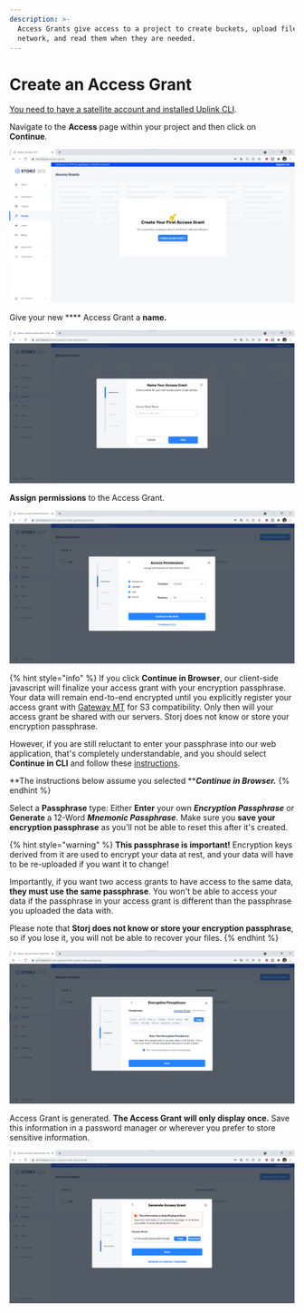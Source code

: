```yaml
---
description: >-
  Access Grants give access to a project to create buckets, upload files to the
  network, and read them when they are needed.
---
```


# Create an Access Grant

[You need to have a satellite account and installed Uplink CLI](../prerequisites.md).

Navigate to the **Access** page within your project and then click on **Continue**.&#x20;

![](<../../../.gitbook/assets/image (124) (2) (1).png>)

Give your new **** Access Grant a **name.**

![](<../../../.gitbook/assets/image (156) (1) (1).png>)

**Assign** **permissions** to the Access Grant.

![](<../../../.gitbook/assets/image (181).png>)

{% hint style="info" %}
If you click **Continue in Browser**, our client-side javascript will finalize your access grant with your encryption passphrase. Your data will remain end-to-end encrypted until you explicitly register your access grant with [Gateway MT](../../gateway-mt/) for S3 compatibility. Only then will your access grant be shared with our servers. Storj does not know or store your encryption passphrase.

However, if you are still reluctant to enter your passphrase into our web application, that's completely understandable, and you should select **Continue in CLI** and follow these [instructions](../generate-access-grants-and-tokens/generate-a-token.md).

**The instructions below assume you selected **_**Continue in Browser.**_
{% endhint %}

Select a **Passphrase** type: Either **Enter** your own _**Encryption Passphrase**_ or **Generate** a 12-Word _**Mnemonic Passphrase**_. Make sure you **save your encryption passphrase** as you'll not be able to reset this after it's created.

{% hint style="warning" %}
**This passphrase is important!** Encryption keys derived from it are used to encrypt your data at rest, and your data will have to be re-uploaded if you want it to change!

Importantly, if you want two access grants to have access to the same data, **they must use the same passphrase**. You won't be able to access your data if the passphrase in your access grant is different than the passphrase you uploaded the data with.

Please note that **Storj does not know or store your encryption passphrase**, so if you lose it, you will not be able to recover your files.
{% endhint %}

![](<../../../.gitbook/assets/image (157).png>)

Access Grant is generated. **The Access Grant will only display once.** Save this information in a password manager or wherever you prefer to store sensitive information.&#x20;

![](<../../../.gitbook/assets/image (164) (1).png>)
